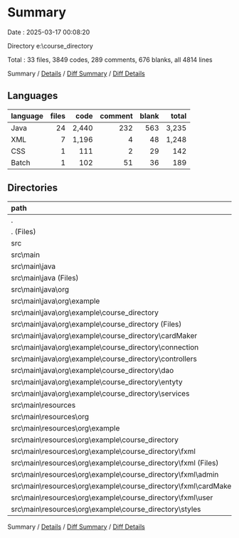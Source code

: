 # Summary

Date : 2025-03-17 00:08:20

Directory e:\\course_directory

Total : 33 files,  3849 codes, 289 comments, 676 blanks, all 4814 lines

Summary / [Details](details.md) / [Diff Summary](diff.md) / [Diff Details](diff-details.md)

## Languages
| language | files | code | comment | blank | total |
| :--- | ---: | ---: | ---: | ---: | ---: |
| Java | 24 | 2,440 | 232 | 563 | 3,235 |
| XML | 7 | 1,196 | 4 | 48 | 1,248 |
| CSS | 1 | 111 | 2 | 29 | 142 |
| Batch | 1 | 102 | 51 | 36 | 189 |

## Directories
| path | files | code | comment | blank | total |
| :--- | ---: | ---: | ---: | ---: | ---: |
| . | 33 | 3,849 | 289 | 676 | 4,814 |
| . (Files) | 3 | 333 | 51 | 53 | 437 |
| src | 30 | 3,516 | 238 | 623 | 4,377 |
| src\\main | 30 | 3,516 | 238 | 623 | 4,377 |
| src\\main\\java | 24 | 2,440 | 232 | 563 | 3,235 |
| src\\main\\java (Files) | 1 | 15 | 0 | 3 | 18 |
| src\\main\\java\\org | 23 | 2,425 | 232 | 560 | 3,217 |
| src\\main\\java\\org\\example | 23 | 2,425 | 232 | 560 | 3,217 |
| src\\main\\java\\org\\example\\course_directory | 23 | 2,425 | 232 | 560 | 3,217 |
| src\\main\\java\\org\\example\\course_directory (Files) | 1 | 25 | 0 | 8 | 33 |
| src\\main\\java\\org\\example\\course_directory\\cardMaker | 2 | 174 | 17 | 48 | 239 |
| src\\main\\java\\org\\example\\course_directory\\connection | 2 | 54 | 5 | 17 | 76 |
| src\\main\\java\\org\\example\\course_directory\\controllers | 4 | 1,343 | 144 | 284 | 1,771 |
| src\\main\\java\\org\\example\\course_directory\\dao | 4 | 290 | 16 | 55 | 361 |
| src\\main\\java\\org\\example\\course_directory\\entyty | 4 | 365 | 16 | 97 | 478 |
| src\\main\\java\\org\\example\\course_directory\\services | 6 | 174 | 34 | 51 | 259 |
| src\\main\\resources | 6 | 1,076 | 6 | 60 | 1,142 |
| src\\main\\resources\\org | 6 | 1,076 | 6 | 60 | 1,142 |
| src\\main\\resources\\org\\example | 6 | 1,076 | 6 | 60 | 1,142 |
| src\\main\\resources\\org\\example\\course_directory | 6 | 1,076 | 6 | 60 | 1,142 |
| src\\main\\resources\\org\\example\\course_directory\\fxml | 5 | 965 | 4 | 31 | 1,000 |
| src\\main\\resources\\org\\example\\course_directory\\fxml (Files) | 2 | 130 | 0 | 6 | 136 |
| src\\main\\resources\\org\\example\\course_directory\\fxml\\admin | 1 | 584 | 3 | 15 | 602 |
| src\\main\\resources\\org\\example\\course_directory\\fxml\\cardMaker | 1 | 46 | 0 | 4 | 50 |
| src\\main\\resources\\org\\example\\course_directory\\fxml\\user | 1 | 205 | 1 | 6 | 212 |
| src\\main\\resources\\org\\example\\course_directory\\styles | 1 | 111 | 2 | 29 | 142 |

Summary / [Details](details.md) / [Diff Summary](diff.md) / [Diff Details](diff-details.md)